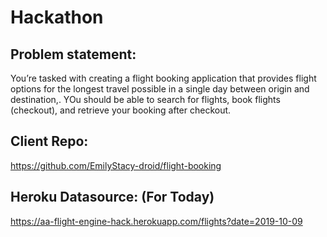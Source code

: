 # Hackathon 
## Problem statement:
You’re tasked with creating a flight booking application that provides flight options for the longest travel possible in a single day between origin and destination,. YOu should be able to search for flights, book flights (checkout), and retrieve your booking after checkout.

## Client Repo:
https://github.com/EmilyStacy-droid/flight-booking

## Heroku Datasource: (For Today)
https://aa-flight-engine-hack.herokuapp.com/flights?date=2019-10-09
